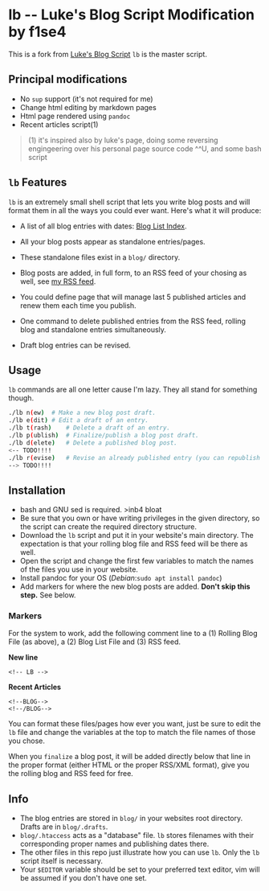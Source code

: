 # lb  -- Luke's Blog Script Modification by f1se4

This is a fork from [Luke's Blog Script](https://github.com/LukeSmithxyz)
`lb` is the master script. 

## Principal modifications
- No `sup` support (it's not required for me)
- Change html editing by markdown pages 
- Html page rendered using `pandoc`
- Recent articles script(1) 

> (1) it's inspired also by luke's page, doing some reversing engingeering over his personal page source code ^^U, and some bash script

## `lb` Features

`lb` is an extremely small shell script that lets you write blog posts and will format them in all the ways you could ever want. Here's what it will produce:

- A list of all blog entries with dates: [Blog List Index](https://www.fisoft.es/blogindex.html).
- All your blog posts appear as standalone entries/pages.
- These standalone files exist in a `blog/` directory.

- Blog posts are added, in full form, to an RSS feed of your chosing as well, see [my RSS feed](https://www.fisoft.es/rss.xml).
- You could define page that will manage last 5 published articles and renew them each time you publish.
- One command to delete published entries from the RSS feed, rolling blog and standalone entries simultaneously.
- Draft blog entries can be revised.

## Usage

`lb` commands are all one letter cause I'm lazy. They all stand for something though.

```sh
./lb n(ew)	# Make a new blog post draft.
./lb e(dit)	# Edit a draft of an entry.
./lb t(rash)	# Delete a draft of an entry.
./lb p(ublish)	# Finalize/publish a blog post draft.
./lb d(elete)	# Delete a published blog post.
<-- TODO!!!!
./lb r(evise)	# Revise an already published entry (you can republish it with `lb p` when done) 
--> TODO!!!!
```

## Installation

+ bash and GNU sed is required. >inb4 bloat
+ Be sure that you own or have writing privileges in the given directory, so the script can create the required directory structure.
+ Download the `lb` script and put it in your website's main directory. The expectation is that your rolling blog file and RSS feed will be there as well.
+ Open the script and change the first few variables to match the names of the files you use in your website.
+ Install pandoc for your OS (*Debian*:`sudo apt install pandoc`)
+ Add markers for where the new blog posts are added. **Don't skip this step.** See below.

### Markers

For the system to work, add the following comment line to a (1) Rolling Blog File (as above), a (2) Blog List File and (3) RSS feed.

**New line**
```
<!-- LB -->
```

**Recent Articles**
```
<!--BLOG-->
<!--/BLOG-->
```

You can format these files/pages how ever you want, just be sure to edit the `lb` file and change the variables at the top to match the file names of those you chose.

When you `finalize` a blog post, it will be added directly below that line in the proper format (either HTML or the proper RSS/XML format), give you the rolling blog and RSS feed for free.

## Info

- The blog entries are stored in `blog/` in your websites root directory. Drafts are in `blog/.drafts`.
- `blog/.htaccess` acts as a "database" file. `lb` stores filenames with their corresponding proper names and publishing dates there.
- The other files in this repo just illustrate how you can use `lb`. Only the `lb` script itself is necessary.
- Your `$EDITOR` variable should be set to your preferred text editor, vim will be assumed if you don't have one set.
